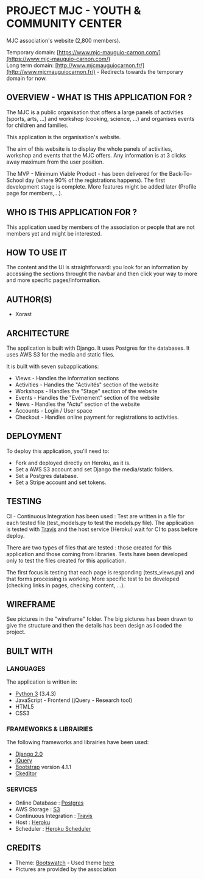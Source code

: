 # PROJECT MJC - YOUTH & COMMUNITY CENTER

MJC association's website (2,800 members).

Temporary domain: [https://www.mjc-mauguio-carnon.com/](https://www.mjc-mauguio-carnon.com/)  
Long term domain: [http://www.mjcmauguiocarnon.fr/](http://www.mjcmauguiocarnon.fr/) - Redirects towards the temporary domain for now.

## OVERVIEW - WHAT IS THIS APPLICATION FOR ?

The MJC is a public organisation that offers a large panels of activities (sports, arts, ...) and workshop (cooking, science, ...) and organises events for children and families.

This application is the organisation's website.

The aim of this website is to display the whole panels of activities, workshop and events that the MJC offers.
Any information is at 3 clicks away maximum from the user position.

The MVP - Minimum Viable Product - has been delivered for the Back-To-School day (where 90% of the registrations happens).
The first development stage is complete. More features might be added later (Profile page for members,...).

## WHO IS THIS APPLICATION FOR ?

This application used by members of the association or people that are not members yet and might be interested.

## HOW TO USE IT

The content and the UI is straightforward: you look for an information by accessing the sections throught the navbar and then click your way to more and more specific pages/information. 

## AUTHOR(S)

* Xorast

## ARCHITECTURE

The application is built with Django.
It uses Postgres for the databases.
It uses AWS S3 for the media and static files.

It is built with seven subapplications:

* Views - Handles the information sections
* Activities - Handles the "Activités" section of the website
* Workshops - Handles the "Stage" section of the website
* Events - Handles the "Evénement" section of the website
* News - Handles the "Actu" section of the website
* Accounts - Login / User space
* Checkout - Handles online payment for registrations to activities.

## DEPLOYMENT

To deploy this application, you'll need to:

* Fork and deployed directly on Heroku, as it is.
* Set a AWS S3 account and set Django the media/static folders.
* Set a Postgres database.
* Set a Stripe account and set tokens.

## TESTING

CI - Continuous Integration has been used :
Test are written in a file for each tested file (test_models.py to test the models.py file).
The application is tested with [Travis](https://travis-ci.org/) and the host service (Heroku) wait for CI to pass before deploy.

There are two types of files that are tested : those created for this application and those coming from libraries.
Tests have been developed only to test the files created for this application.

The first focus is testing that each page is responding (tests_views.py) and that forms processing is working.
More specific test to be developed (checking links in pages, checking content, ...).

## WIREFRAME

See pictures in the "wireframe" folder.
The big pictures has been drawn to give the structure and then the details has been design as I coded the project.

## BUILT WITH
### LANGUAGES
The application is written in:
* [Python 3](https://www.python.org/) (3.4.3) 
* JavaScript - Frontend  (jQuery - Research tool)
* HTML5 
* CSS3

### FRAMEWORKS & LIBRAIRIES
The following frameworks and librairies have been used:
* [Django 2.0](https://www.djangoproject.com/)
* [jQuery](https://jquery.com/)
* [Bootstrap](https://getbootstrap.com/) version 4.1.1
* [Ckeditor](https://django-ckeditor.readthedocs.io/en/latest/)


### SERVICES
* Online Database : [Postgres](https://www.heroku.com/postgres)
* AWS Storage : [S3](https://aws.amazon.com/s3/)
* Continuous Integration : [Travis](https://travis-ci.org/)
* Host : [Heroku](https://heroku.com)
* Scheduler : [Heroku Scheduler](https://devcenter.heroku.com/articles/scheduler)

## CREDITS
* Theme: [Bootswatch](https://bootswatch.com/) - Used theme [here](https://bootswatch.com/cerulean/)
* Pictures are provided by the association